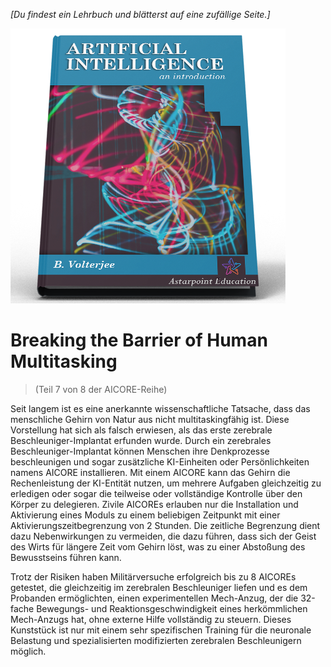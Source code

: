 *[Du findest ein Lehrbuch und blätterst auf eine zufällige Seite.]*

![KI Lehrbuch](/resources/lore/textbookAI440.png)
# Breaking the Barrier of Human Multitasking
> (Teil 7 von 8 der AICORE-Reihe)

Seit langem ist es eine anerkannte wissenschaftliche Tatsache, dass das menschliche Gehirn von Natur aus nicht multitaskingfähig ist. Diese Vorstellung hat sich als falsch erwiesen, als das erste zerebrale Beschleuniger-Implantat erfunden wurde. Durch ein zerebrales Beschleuniger-Implantat können Menschen ihre Denkprozesse beschleunigen und sogar zusätzliche KI-Einheiten oder Persönlichkeiten namens AICORE installieren. Mit einem AICORE kann das Gehirn die Rechenleistung der KI-Entität nutzen, um mehrere Aufgaben gleichzeitig zu erledigen oder sogar die teilweise oder vollständige Kontrolle über den Körper zu delegieren. Zivile AICOREs erlauben nur die Installation und Aktivierung eines Moduls zu einem beliebigen Zeitpunkt mit einer Aktivierungszeitbegrenzung von 2 Stunden. Die zeitliche Begrenzung dient dazu Nebenwirkungen zu vermeiden, die dazu führen, dass sich der Geist des Wirts für längere Zeit vom Gehirn löst, was zu einer Abstoßung des Bewusstseins führen kann.  

Trotz der Risiken haben Militärversuche erfolgreich bis zu 8 AICOREs getestet, die gleichzeitig im zerebralen Beschleuniger liefen und es dem Probanden ermöglichten, einen experimentellen Mech-Anzug, der die 32-fache Bewegungs- und Reaktionsgeschwindigkeit eines herkömmlichen Mech-Anzugs hat, ohne externe Hilfe vollständig zu steuern. Dieses Kunststück ist nur mit einem sehr spezifischen Training für die neuronale Belastung und spezialisierten modifizierten zerebralen Beschleunigern möglich.  